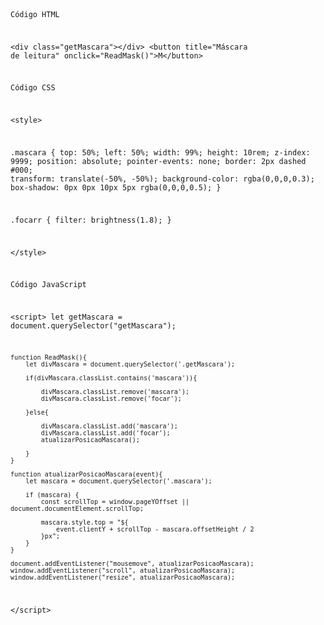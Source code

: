<Code language='html'>

Código HTML

&lt;div class="getMascara"&gt;&lt;/div&gt;
&lt;button title="Máscara de leitura" onclick="ReadMask()"&gt;M&lt;/button&gt;

Código CSS

&lt;style&gt;

.mascara {
    top: 50%;
    left: 50%;
    width: 99%;
    height: 10rem;
    z-index: 9999;
    position: absolute;
    pointer-events: none;
    border: 2px dashed #000;
    transform: translate(-50%, -50%);
    background-color: rgba(0,0,0,0.3);
    box-shadow: 0px 0px 10px 5px rgba(0,0,0,0.5);
}

.focarr {
    filter: brightness(1.8);
}

&lt;/style&gt;

Código JavaScript

&lt;script&gt;
    let getMascara = document.querySelector("getMascara");

    function ReadMask(){
        let divMascara = document.querySelector('.getMascara');

        if(divMascara.classList.contains('mascara')){

            divMascara.classList.remove('mascara');
            divMascara.classList.remove('focar');

        }else{

            divMascara.classList.add('mascara');
            divMascara.classList.add('focar');
            atualizarPosicaoMascara();

        }
    }

    function atualizarPosicaoMascara(event){
        let mascara = document.querySelector('.mascara');

        if (mascara) {
            const scrollTop = window.pageYOffset || document.documentElement.scrollTop;

            mascara.style.top = "${
                event.clientY + scrollTop - mascara.offsetHeight / 2
            }px";
        }
    }

    document.addEventListener("mousemove", atualizarPosicaoMascara);
    window.addEventListener("scroll", atualizarPosicaoMascara);
    window.addEventListener("resize", atualizarPosicaoMascara);
&lt;/script&gt;
</Code>